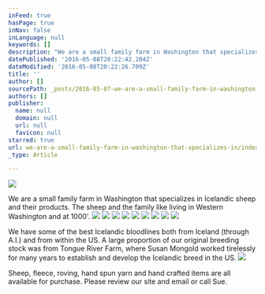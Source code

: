 ```yaml
---
inFeed: true
hasPage: true
inNav: false
inLanguage: null
keywords: []
description: "We are a small family farm in Washington that specializes in Icelandic sheep and their products. The sheep and the family like living in Western Washington and at 1000'."
datePublished: '2016-05-08T20:22:42.204Z'
dateModified: '2016-05-08T20:22:26.709Z'
title: ''
author: []
sourcePath: _posts/2016-05-07-we-are-a-small-family-farm-in-washington-that-specializes-in.md
authors: []
publisher:
  name: null
  domain: null
  url: null
  favicon: null
starred: true
url: we-are-a-small-family-farm-in-washington-that-specializes-in/index.html
_type: Article

---
```

![](https://the-grid-user-content.s3-us-west-2.amazonaws.com/8a4177d8-54ee-4b77-b4ff-c1e24f048f13.jpg)

We are a small family farm in Washington that specializes in Icelandic sheep and their products. The sheep and the family like living in Western Washington and at 1000'.
![](https://the-grid-user-content.s3-us-west-2.amazonaws.com/e5a2dce1-e787-4761-ad91-f9fd7bf00241.jpg)
![](https://the-grid-user-content.s3-us-west-2.amazonaws.com/c840e973-1cef-4c6e-9fe1-8c54cc315c23.jpg)
![](https://the-grid-user-content.s3-us-west-2.amazonaws.com/422f5111-a18f-42ed-a15f-32b1b469fd94.jpg)
![](https://the-grid-user-content.s3-us-west-2.amazonaws.com/6b7049bc-2807-4835-a409-4a5129f55592.jpg)
![](https://the-grid-user-content.s3-us-west-2.amazonaws.com/397c79c4-490f-4d9b-b990-fa517671a8f7.jpg)
![](https://the-grid-user-content.s3-us-west-2.amazonaws.com/e5461c22-cff9-4f9f-bbd8-16f3e6b3774f.jpg)
![](https://the-grid-user-content.s3-us-west-2.amazonaws.com/0e42e28b-24fa-4b0a-accd-529b697029cd.jpg)
![](https://the-grid-user-content.s3-us-west-2.amazonaws.com/ca6e21ad-8277-445c-a5d8-3af2569649a1.jpg)
![](https://the-grid-user-content.s3-us-west-2.amazonaws.com/8e96eb8f-29d9-4f7c-a097-fa9e961c000c.jpg)

We have some of the best Icelandic bloodlines both from Iceland (through A.I.) and from within the US. A large proportion of our original breeding stock was from Tongue River Farm, where Susan Mongold worked tirelessly for many years to establish and develop the Icelandic breed in the US.
![](https://the-grid-user-content.s3-us-west-2.amazonaws.com/ab8f4f60-3d39-45cf-8af4-70382cdaf6f8.jpg)

Sheep, fleece, roving, hand spun yarn and hand crafted items are all available for purchase. Please review our site and email or call Sue.